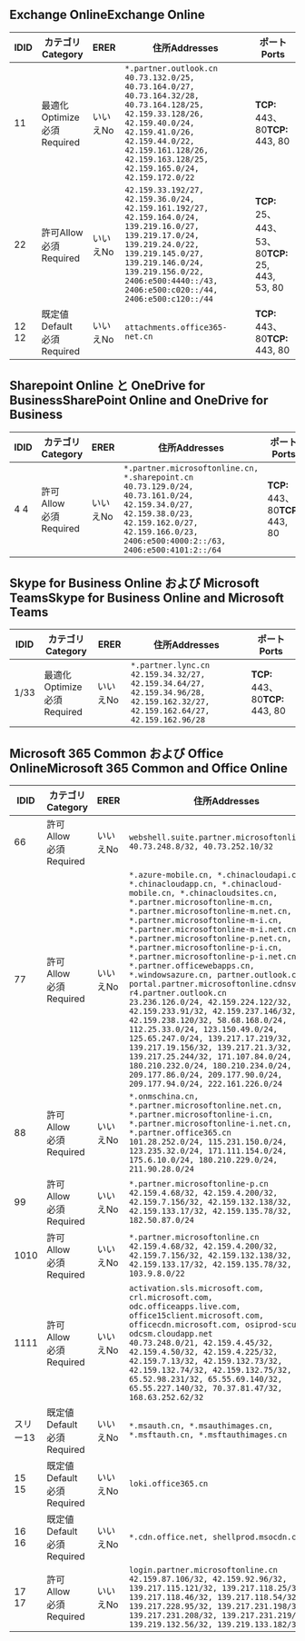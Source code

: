 <!--THIS FILE IS AUTOMATICALLY GENERATED. MANUAL CHANGES WILL BE OVERWRITTEN.-->
<!--Please contact the Office 365 Endpoints team with any questions.-->
<!--China endpoints version 2020070800-->
<!--File generated 2020-08-08 08:00:11.6654-->

## <a name="exchange-online"></a><span data-ttu-id="89950-101">Exchange Online</span><span class="sxs-lookup"><span data-stu-id="89950-101">Exchange Online</span></span>

<span data-ttu-id="89950-102">ID</span><span class="sxs-lookup"><span data-stu-id="89950-102">ID</span></span> | <span data-ttu-id="89950-103">カテゴリ</span><span class="sxs-lookup"><span data-stu-id="89950-103">Category</span></span> | <span data-ttu-id="89950-104">ER</span><span class="sxs-lookup"><span data-stu-id="89950-104">ER</span></span> | <span data-ttu-id="89950-105">住所</span><span class="sxs-lookup"><span data-stu-id="89950-105">Addresses</span></span> | <span data-ttu-id="89950-106">ポート</span><span class="sxs-lookup"><span data-stu-id="89950-106">Ports</span></span>
-- | -------------------- | -- | ---------------------------------------------------------------------------------------------------------------------------------------------------------------------------------------------------------------------------------------------- | ------------------------
<span data-ttu-id="89950-107">1</span><span class="sxs-lookup"><span data-stu-id="89950-107">1</span></span> | <span data-ttu-id="89950-108">最適化</span><span class="sxs-lookup"><span data-stu-id="89950-108">Optimize</span></span><BR><span data-ttu-id="89950-109">必須</span><span class="sxs-lookup"><span data-stu-id="89950-109">Required</span></span> | <span data-ttu-id="89950-110">いいえ</span><span class="sxs-lookup"><span data-stu-id="89950-110">No</span></span> | `*.partner.outlook.cn`<BR>`40.73.132.0/25, 40.73.164.0/27, 40.73.164.32/28, 40.73.164.128/25, 42.159.33.128/26, 42.159.40.0/24, 42.159.41.0/26, 42.159.44.0/22, 42.159.161.128/26, 42.159.163.128/25, 42.159.165.0/24, 42.159.172.0/22` | <span data-ttu-id="89950-111">**TCP:** 443、80</span><span class="sxs-lookup"><span data-stu-id="89950-111">**TCP:** 443, 80</span></span>
<span data-ttu-id="89950-112">2</span><span class="sxs-lookup"><span data-stu-id="89950-112">2</span></span> | <span data-ttu-id="89950-113">許可</span><span class="sxs-lookup"><span data-stu-id="89950-113">Allow</span></span><BR><span data-ttu-id="89950-114">必須</span><span class="sxs-lookup"><span data-stu-id="89950-114">Required</span></span> | <span data-ttu-id="89950-115">いいえ</span><span class="sxs-lookup"><span data-stu-id="89950-115">No</span></span> | `42.159.33.192/27, 42.159.36.0/24, 42.159.161.192/27, 42.159.164.0/24, 139.219.16.0/27, 139.219.17.0/24, 139.219.24.0/22, 139.219.145.0/27, 139.219.146.0/24, 139.219.156.0/22, 2406:e500:4440::/43, 2406:e500:c020::/44, 2406:e500:c120::/44` | <span data-ttu-id="89950-116">**TCP:** 25、443、53、80</span><span class="sxs-lookup"><span data-stu-id="89950-116">**TCP:** 25, 443, 53, 80</span></span>
<span data-ttu-id="89950-117">12 </span><span class="sxs-lookup"><span data-stu-id="89950-117">12</span></span> | <span data-ttu-id="89950-118">既定値</span><span class="sxs-lookup"><span data-stu-id="89950-118">Default</span></span><BR><span data-ttu-id="89950-119">必須</span><span class="sxs-lookup"><span data-stu-id="89950-119">Required</span></span> | <span data-ttu-id="89950-120">いいえ</span><span class="sxs-lookup"><span data-stu-id="89950-120">No</span></span> | `attachments.office365-net.cn` | <span data-ttu-id="89950-121">**TCP:** 443、80</span><span class="sxs-lookup"><span data-stu-id="89950-121">**TCP:** 443, 80</span></span>

## <a name="sharepoint-online-and-onedrive-for-business"></a><span data-ttu-id="89950-122">Sharepoint Online と OneDrive for Business</span><span class="sxs-lookup"><span data-stu-id="89950-122">SharePoint Online and OneDrive for Business</span></span>

<span data-ttu-id="89950-123">ID</span><span class="sxs-lookup"><span data-stu-id="89950-123">ID</span></span> | <span data-ttu-id="89950-124">カテゴリ</span><span class="sxs-lookup"><span data-stu-id="89950-124">Category</span></span> | <span data-ttu-id="89950-125">ER</span><span class="sxs-lookup"><span data-stu-id="89950-125">ER</span></span> | <span data-ttu-id="89950-126">住所</span><span class="sxs-lookup"><span data-stu-id="89950-126">Addresses</span></span> | <span data-ttu-id="89950-127">ポート</span><span class="sxs-lookup"><span data-stu-id="89950-127">Ports</span></span>
-- | ----------------- | -- | --------------------------------------------------------------------------------------------------------------------------------------------------------------------------------------------------- | ----------------
<span data-ttu-id="89950-128">4 </span><span class="sxs-lookup"><span data-stu-id="89950-128">4</span></span> | <span data-ttu-id="89950-129">許可</span><span class="sxs-lookup"><span data-stu-id="89950-129">Allow</span></span><BR><span data-ttu-id="89950-130">必須</span><span class="sxs-lookup"><span data-stu-id="89950-130">Required</span></span> | <span data-ttu-id="89950-131">いいえ</span><span class="sxs-lookup"><span data-stu-id="89950-131">No</span></span> | `*.partner.microsoftonline.cn, *.sharepoint.cn`<BR>`40.73.129.0/24, 40.73.161.0/24, 42.159.34.0/27, 42.159.38.0/23, 42.159.162.0/27, 42.159.166.0/23, 2406:e500:4000:2::/63, 2406:e500:4101:2::/64` | <span data-ttu-id="89950-132">**TCP:** 443、80</span><span class="sxs-lookup"><span data-stu-id="89950-132">**TCP:** 443, 80</span></span>

## <a name="skype-for-business-online-and-microsoft-teams"></a><span data-ttu-id="89950-133">Skype for Business Online および Microsoft Teams</span><span class="sxs-lookup"><span data-stu-id="89950-133">Skype for Business Online and Microsoft Teams</span></span>

<span data-ttu-id="89950-134">ID</span><span class="sxs-lookup"><span data-stu-id="89950-134">ID</span></span> | <span data-ttu-id="89950-135">カテゴリ</span><span class="sxs-lookup"><span data-stu-id="89950-135">Category</span></span> | <span data-ttu-id="89950-136">ER</span><span class="sxs-lookup"><span data-stu-id="89950-136">ER</span></span> | <span data-ttu-id="89950-137">住所</span><span class="sxs-lookup"><span data-stu-id="89950-137">Addresses</span></span> | <span data-ttu-id="89950-138">ポート</span><span class="sxs-lookup"><span data-stu-id="89950-138">Ports</span></span>
-- | -------------------- | -- | -------------------------------------------------------------------------------------------------------------------------------- | ----------------
<span data-ttu-id="89950-139">1/3</span><span class="sxs-lookup"><span data-stu-id="89950-139">3</span></span> | <span data-ttu-id="89950-140">最適化</span><span class="sxs-lookup"><span data-stu-id="89950-140">Optimize</span></span><BR><span data-ttu-id="89950-141">必須</span><span class="sxs-lookup"><span data-stu-id="89950-141">Required</span></span> | <span data-ttu-id="89950-142">いいえ</span><span class="sxs-lookup"><span data-stu-id="89950-142">No</span></span> | `*.partner.lync.cn`<BR>`42.159.34.32/27, 42.159.34.64/27, 42.159.34.96/28, 42.159.162.32/27, 42.159.162.64/27, 42.159.162.96/28` | <span data-ttu-id="89950-143">**TCP:** 443、80</span><span class="sxs-lookup"><span data-stu-id="89950-143">**TCP:** 443, 80</span></span>

## <a name="microsoft-365-common-and-office-online"></a><span data-ttu-id="89950-144">Microsoft 365 Common および Office Online</span><span class="sxs-lookup"><span data-stu-id="89950-144">Microsoft 365 Common and Office Online</span></span>

<span data-ttu-id="89950-145">ID</span><span class="sxs-lookup"><span data-stu-id="89950-145">ID</span></span> | <span data-ttu-id="89950-146">カテゴリ</span><span class="sxs-lookup"><span data-stu-id="89950-146">Category</span></span> | <span data-ttu-id="89950-147">ER</span><span class="sxs-lookup"><span data-stu-id="89950-147">ER</span></span> | <span data-ttu-id="89950-148">住所</span><span class="sxs-lookup"><span data-stu-id="89950-148">Addresses</span></span> | <span data-ttu-id="89950-149">ポート</span><span class="sxs-lookup"><span data-stu-id="89950-149">Ports</span></span>
-- | ------------------- | -- | ---------------------------------------------------------------------------------------------------------------------------------------------------------------------------------------------------------------------------------------------------------------------------------------------------------------------------------------------------------------------------------------------------------------------------------------------------------------------------------------------------------------------------------------------------------------------------------------------------------------------------------------------------------------------------------------------------------------------------------------------------------------------------------------------------------------------------------------------------------------------------- | ----------------
<span data-ttu-id="89950-150">6</span><span class="sxs-lookup"><span data-stu-id="89950-150">6</span></span> | <span data-ttu-id="89950-151">許可</span><span class="sxs-lookup"><span data-stu-id="89950-151">Allow</span></span><BR><span data-ttu-id="89950-152">必須</span><span class="sxs-lookup"><span data-stu-id="89950-152">Required</span></span> | <span data-ttu-id="89950-153">いいえ</span><span class="sxs-lookup"><span data-stu-id="89950-153">No</span></span> | `webshell.suite.partner.microsoftonline.cn`<BR>`40.73.248.8/32, 40.73.252.10/32` | <span data-ttu-id="89950-154">**TCP:** 443、80</span><span class="sxs-lookup"><span data-stu-id="89950-154">**TCP:** 443, 80</span></span>
<span data-ttu-id="89950-155">7</span><span class="sxs-lookup"><span data-stu-id="89950-155">7</span></span> | <span data-ttu-id="89950-156">許可</span><span class="sxs-lookup"><span data-stu-id="89950-156">Allow</span></span><BR><span data-ttu-id="89950-157">必須</span><span class="sxs-lookup"><span data-stu-id="89950-157">Required</span></span> | <span data-ttu-id="89950-158">いいえ</span><span class="sxs-lookup"><span data-stu-id="89950-158">No</span></span> | `*.azure-mobile.cn, *.chinacloudapi.cn, *.chinacloudapp.cn, *.chinacloud-mobile.cn, *.chinacloudsites.cn, *.partner.microsoftonline-m.cn, *.partner.microsoftonline-m.net.cn, *.partner.microsoftonline-m-i.cn, *.partner.microsoftonline-m-i.net.cn, *.partner.microsoftonline-p.net.cn, *.partner.microsoftonline-p-i.cn, *.partner.microsoftonline-p-i.net.cn, *.partner.officewebapps.cn, *.windowsazure.cn, partner.outlook.cn, portal.partner.microsoftonline.cdnsvc.com, r4.partner.outlook.cn`<BR>`23.236.126.0/24, 42.159.224.122/32, 42.159.233.91/32, 42.159.237.146/32, 42.159.238.120/32, 58.68.168.0/24, 112.25.33.0/24, 123.150.49.0/24, 125.65.247.0/24, 139.217.17.219/32, 139.217.19.156/32, 139.217.21.3/32, 139.217.25.244/32, 171.107.84.0/24, 180.210.232.0/24, 180.210.234.0/24, 209.177.86.0/24, 209.177.90.0/24, 209.177.94.0/24, 222.161.226.0/24` | <span data-ttu-id="89950-159">**TCP:** 443、80</span><span class="sxs-lookup"><span data-stu-id="89950-159">**TCP:** 443, 80</span></span>
<span data-ttu-id="89950-160">8</span><span class="sxs-lookup"><span data-stu-id="89950-160">8</span></span> | <span data-ttu-id="89950-161">許可</span><span class="sxs-lookup"><span data-stu-id="89950-161">Allow</span></span><BR><span data-ttu-id="89950-162">必須</span><span class="sxs-lookup"><span data-stu-id="89950-162">Required</span></span> | <span data-ttu-id="89950-163">いいえ</span><span class="sxs-lookup"><span data-stu-id="89950-163">No</span></span> | `*.onmschina.cn, *.partner.microsoftonline.net.cn, *.partner.microsoftonline-i.cn, *.partner.microsoftonline-i.net.cn, *.partner.office365.cn`<BR>`101.28.252.0/24, 115.231.150.0/24, 123.235.32.0/24, 171.111.154.0/24, 175.6.10.0/24, 180.210.229.0/24, 211.90.28.0/24` | <span data-ttu-id="89950-164">**TCP:** 443、80</span><span class="sxs-lookup"><span data-stu-id="89950-164">**TCP:** 443, 80</span></span>
<span data-ttu-id="89950-165">9</span><span class="sxs-lookup"><span data-stu-id="89950-165">9</span></span> | <span data-ttu-id="89950-166">許可</span><span class="sxs-lookup"><span data-stu-id="89950-166">Allow</span></span><BR><span data-ttu-id="89950-167">必須</span><span class="sxs-lookup"><span data-stu-id="89950-167">Required</span></span> | <span data-ttu-id="89950-168">いいえ</span><span class="sxs-lookup"><span data-stu-id="89950-168">No</span></span> | `*.partner.microsoftonline-p.cn`<BR>`42.159.4.68/32, 42.159.4.200/32, 42.159.7.156/32, 42.159.132.138/32, 42.159.133.17/32, 42.159.135.78/32, 182.50.87.0/24` | <span data-ttu-id="89950-169">**TCP:** 443、80</span><span class="sxs-lookup"><span data-stu-id="89950-169">**TCP:** 443, 80</span></span>
<span data-ttu-id="89950-170">10</span><span class="sxs-lookup"><span data-stu-id="89950-170">10</span></span> | <span data-ttu-id="89950-171">許可</span><span class="sxs-lookup"><span data-stu-id="89950-171">Allow</span></span><BR><span data-ttu-id="89950-172">必須</span><span class="sxs-lookup"><span data-stu-id="89950-172">Required</span></span> | <span data-ttu-id="89950-173">いいえ</span><span class="sxs-lookup"><span data-stu-id="89950-173">No</span></span> | `*.partner.microsoftonline.cn`<BR>`42.159.4.68/32, 42.159.4.200/32, 42.159.7.156/32, 42.159.132.138/32, 42.159.133.17/32, 42.159.135.78/32, 103.9.8.0/22` | <span data-ttu-id="89950-174">**TCP:** 443、80</span><span class="sxs-lookup"><span data-stu-id="89950-174">**TCP:** 443, 80</span></span>
<span data-ttu-id="89950-175">11</span><span class="sxs-lookup"><span data-stu-id="89950-175">11</span></span> | <span data-ttu-id="89950-176">許可</span><span class="sxs-lookup"><span data-stu-id="89950-176">Allow</span></span><BR><span data-ttu-id="89950-177">必須</span><span class="sxs-lookup"><span data-stu-id="89950-177">Required</span></span> | <span data-ttu-id="89950-178">いいえ</span><span class="sxs-lookup"><span data-stu-id="89950-178">No</span></span> | `activation.sls.microsoft.com, crl.microsoft.com, odc.officeapps.live.com, office15client.microsoft.com, officecdn.microsoft.com, osiprod-scus01-odcsm.cloudapp.net`<BR>`40.73.248.0/21, 42.159.4.45/32, 42.159.4.50/32, 42.159.4.225/32, 42.159.7.13/32, 42.159.132.73/32, 42.159.132.74/32, 42.159.132.75/32, 65.52.98.231/32, 65.55.69.140/32, 65.55.227.140/32, 70.37.81.47/32, 168.63.252.62/32` | <span data-ttu-id="89950-179">**TCP:** 443、80</span><span class="sxs-lookup"><span data-stu-id="89950-179">**TCP:** 443, 80</span></span>
<span data-ttu-id="89950-180">スリー</span><span class="sxs-lookup"><span data-stu-id="89950-180">13</span></span> | <span data-ttu-id="89950-181">既定値</span><span class="sxs-lookup"><span data-stu-id="89950-181">Default</span></span><BR><span data-ttu-id="89950-182">必須</span><span class="sxs-lookup"><span data-stu-id="89950-182">Required</span></span> | <span data-ttu-id="89950-183">いいえ</span><span class="sxs-lookup"><span data-stu-id="89950-183">No</span></span> | `*.msauth.cn, *.msauthimages.cn, *.msftauth.cn, *.msftauthimages.cn` | <span data-ttu-id="89950-184">**TCP:** 443、80</span><span class="sxs-lookup"><span data-stu-id="89950-184">**TCP:** 443, 80</span></span>
<span data-ttu-id="89950-185">15 </span><span class="sxs-lookup"><span data-stu-id="89950-185">15</span></span> | <span data-ttu-id="89950-186">既定値</span><span class="sxs-lookup"><span data-stu-id="89950-186">Default</span></span><BR><span data-ttu-id="89950-187">必須</span><span class="sxs-lookup"><span data-stu-id="89950-187">Required</span></span> | <span data-ttu-id="89950-188">いいえ</span><span class="sxs-lookup"><span data-stu-id="89950-188">No</span></span> | `loki.office365.cn` | <span data-ttu-id="89950-189">**TCP:** 443</span><span class="sxs-lookup"><span data-stu-id="89950-189">**TCP:** 443</span></span>
<span data-ttu-id="89950-190">16 </span><span class="sxs-lookup"><span data-stu-id="89950-190">16</span></span> | <span data-ttu-id="89950-191">既定値</span><span class="sxs-lookup"><span data-stu-id="89950-191">Default</span></span><BR><span data-ttu-id="89950-192">必須</span><span class="sxs-lookup"><span data-stu-id="89950-192">Required</span></span> | <span data-ttu-id="89950-193">いいえ</span><span class="sxs-lookup"><span data-stu-id="89950-193">No</span></span> | `*.cdn.office.net, shellprod.msocdn.com` | <span data-ttu-id="89950-194">**TCP:** 443</span><span class="sxs-lookup"><span data-stu-id="89950-194">**TCP:** 443</span></span>
<span data-ttu-id="89950-195">17 </span><span class="sxs-lookup"><span data-stu-id="89950-195">17</span></span> | <span data-ttu-id="89950-196">許可</span><span class="sxs-lookup"><span data-stu-id="89950-196">Allow</span></span><BR><span data-ttu-id="89950-197">必須</span><span class="sxs-lookup"><span data-stu-id="89950-197">Required</span></span> | <span data-ttu-id="89950-198">いいえ</span><span class="sxs-lookup"><span data-stu-id="89950-198">No</span></span> | `login.partner.microsoftonline.cn`<BR>`42.159.87.106/32, 42.159.92.96/32, 139.217.115.121/32, 139.217.118.25/32, 139.217.118.46/32, 139.217.118.54/32, 139.217.228.95/32, 139.217.231.198/32, 139.217.231.208/32, 139.217.231.219/32, 139.219.132.56/32, 139.219.133.182/32` | <span data-ttu-id="89950-199">**TCP:** 443、80</span><span class="sxs-lookup"><span data-stu-id="89950-199">**TCP:** 443, 80</span></span>
